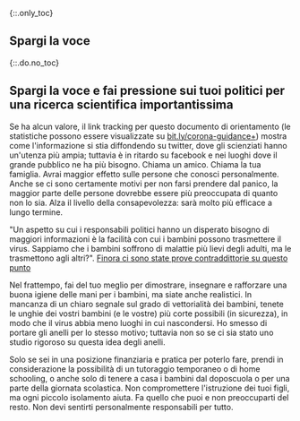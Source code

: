 {::.only_toc}
## Spargi la voce

{::.do.no_toc}
## Spargi la voce e fai pressione sui tuoi politici per una ricerca scientifica importantissima

Se ha alcun valore, il link tracking per questo documento di orientamento (le statistiche possono essere visualizzate su [bit.ly/corona-guidance+](https://bit.ly/corona-guidance+)) mostra come l'informazione si stia diffondendo su twitter, dove gli scienziati hanno un'utenza più ampia; tuttavia è in ritardo su facebook e nei luoghi dove il grande pubblico ne ha più bisogno. Chiama un amico. Chiama la tua famiglia. Avrai maggior effetto sulle persone che conosci personalmente. Anche se ci sono certamente motivi per non farsi prendere dal panico, la maggior parte delle persone dovrebbe essere più preoccupata di quanto non lo sia. Alza il livello della consapevolezza: sarà molto più efficace a lungo termine.

"Un aspetto su cui i responsabili politici hanno un disperato bisogno di maggiori informazioni è la facilità con cui i bambini possono trasmettere il virus. Sappiamo che i bambini soffrono di malattie più lievi degli adulti, ma le trasmettono agli altri?". [Finora ci sono state prove  contraddittorie su questo punto](https://twitter.com/joshmich/status/1236286986161356801)

Nel frattempo, fai del tuo meglio per dimostrare, insegnare e rafforzare una buona igiene delle mani per i bambini, ma siate anche realistici. In mancanza di un chiaro segnale sul grado di vettorialità dei bambini, tenete le unghie dei vostri bambini (e le vostre) più corte possibili (in sicurezza), in modo che il virus abbia meno luoghi in cui nascondersi. Ho smesso di portare gli anelli per lo stesso motivo; tuttavia non so se ci sia stato uno studio rigoroso su questa idea degli anelli.

Solo se sei in una posizione finanziaria e pratica per poterlo fare, prendi in considerazione la possibilità di un tutoraggio temporaneo o di home schooling, o anche solo di tenere a casa i bambini dal doposcuola o per una parte della giornata scolastica. Non compromettere l'istruzione dei tuoi figli, ma ogni piccolo isolamento aiuta. Fa quello che puoi e non preoccuparti del resto. Non devi sentirti personalmente responsabili per tutto.

